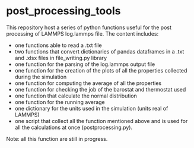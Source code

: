 # post_processing_tools

This repository host a series of python functions useful for the post processing of LAMMPS log.lammps file.
The content includes:
- one functions able to read a .txt file
- two functions that convert dictionaries of pandas dataframes in a .txt and .xlsx files in file_writing.py library
- one function for the parsing of the log.lammps output file
- one function for the creation of the plots of all the properties collected during the simulation
- one function for computing the average of all the properties
- one function for checking the job of the barostat and thermostat used
- one function that calculate the normal distribution
- one function for the running average
- one dictionary for the units used in the simulation (units real of LAMMPS)
- one script that collect all the function mentioned above and is used for all the calculations at once (postprocessing.py).

Note: all this function are still in progress.
